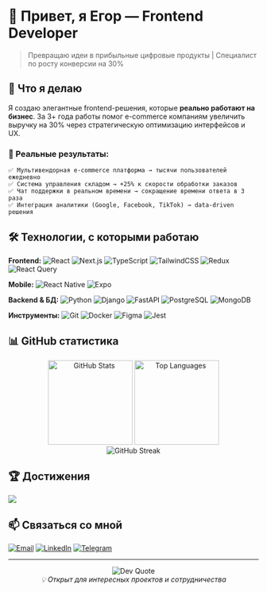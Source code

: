 # 👋 Привет, я Егор — Frontend Developer

> Превращаю идеи в прибыльные цифровые продукты | Специалист по росту конверсии на 30%

## 🚀 Что я делаю

Я создаю элегантные frontend-решения, которые **реально работают на бизнес**. За 3+ года работы помог e-commerce компаниям увеличить выручку на 30% через стратегическую оптимизацию интерфейсов и UX.

### 💼 Реальные результаты:

```
✅ Мультивендорная e-commerce платформа → тысячи пользователей ежедневно
✅ Система управления складом → +25% к скорости обработки заказов
✅ Чат поддержки в реальном времени → сокращение времени ответа в 3 раза
✅ Интеграция аналитики (Google, Facebook, TikTok) → data-driven решения
```

## 🛠️ Технологии, с которыми работаю

**Frontend:**
![React](https://img.shields.io/badge/React-%2320232a.svg?style=flat&logo=react&logoColor=%2361DAFB)
![Next.js](https://img.shields.io/badge/Next.js-black?style=flat&logo=next.js&logoColor=white)
![TypeScript](https://img.shields.io/badge/TypeScript-%23007ACC.svg?style=flat&logo=typescript&logoColor=white)
![TailwindCSS](https://img.shields.io/badge/Tailwind-%2338B2AC.svg?style=flat&logo=tailwind-css&logoColor=white)
![Redux](https://img.shields.io/badge/Redux-%23593d88.svg?style=flat&logo=redux&logoColor=white)
![React Query](https://img.shields.io/badge/React_Query-FF4154?style=flat&logo=react%20query&logoColor=white)

**Mobile:**
![React Native](https://img.shields.io/badge/React_Native-%2320232a.svg?style=flat&logo=react&logoColor=%2361DAFB)
![Expo](https://img.shields.io/badge/Expo-1C1E24?style=flat&logo=expo&logoColor=#D04A37)

**Backend & БД:**
![Python](https://img.shields.io/badge/Python-3670A0?style=flat&logo=python&logoColor=ffdd54)
![Django](https://img.shields.io/badge/Django-%23092E20.svg?style=flat&logo=django&logoColor=white)
![FastAPI](https://img.shields.io/badge/FastAPI-005571?style=flat&logo=fastapi)
![PostgreSQL](https://img.shields.io/badge/PostgreSQL-%23316192.svg?style=flat&logo=postgresql&logoColor=white)
![MongoDB](https://img.shields.io/badge/MongoDB-%234ea94b.svg?style=flat&logo=mongodb&logoColor=white)

**Инструменты:**
![Git](https://img.shields.io/badge/Git-%23F05033.svg?style=flat&logo=git&logoColor=white)
![Docker](https://img.shields.io/badge/Docker-%230db7ed.svg?style=flat&logo=docker&logoColor=white)
![Figma](https://img.shields.io/badge/Figma-%23F24E1E.svg?style=flat&logo=figma&logoColor=white)
![Jest](https://img.shields.io/badge/Jest-%23C21325?style=flat&logo=jest&logoColor=white)

## 📊 GitHub статистика

<div align="center">
  <img src="https://github-readme-stats.vercel.app/api?username=YehorHeiko&theme=midnight-purple&hide_border=true&include_all_commits=true&count_private=true" alt="GitHub Stats" height="170"/>
  <img src="https://github-readme-stats.vercel.app/api/top-langs/?username=YehorHeiko&theme=midnight-purple&hide_border=true&layout=compact" alt="Top Languages" height="170"/>
</div>

<div align="center">
  <img src="https://nirzak-streak-stats.vercel.app/?user=YehorHeiko&theme=midnight-purple&hide_border=true" alt="GitHub Streak"/>
</div>

## 🏆 Достижения

![](https://github-contributor-stats.vercel.app/api?username=YehorHeiko&limit=5&theme=catppuccin_mocha&combine_all_yearly_contributions=true)

## 📫 Связаться со мной

[![Email](https://img.shields.io/badge/Email-D14836?style=for-the-badge&logo=gmail&logoColor=white)](mailto:yehorheiko.developer@gmail.com)
[![LinkedIn](https://img.shields.io/badge/LinkedIn-%230077B5.svg?style=for-the-badge&logo=linkedin&logoColor=white)](https://linkedin.com/in/yehor-heiko/)
[![Telegram](https://img.shields.io/badge/Telegram-2CA5E0?style=for-the-badge&logo=telegram&logoColor=white)](https://t.me/yehorheiko)

---

<div align="center">
  <img src="https://quotes-github-readme.vercel.app/api?type=horizontal&theme=tokyonight" alt="Dev Quote"/>
</div>

<div align="center">
  <i>💡 Открыт для интересных проектов и сотрудничества</i>
</div>
